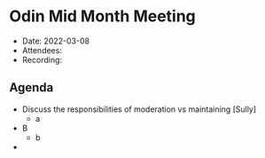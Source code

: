 # Odin Mid Month Meeting 

* Date: 2022-03-08
* Attendees: 
* Recording: 

## Agenda

- Discuss the responsibilities of moderation vs maintaining [Sully]
    - a
- B
    - b
- 
